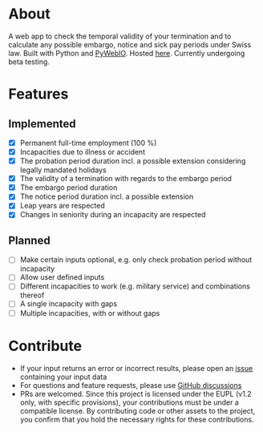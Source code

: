 # About

A web app to check the temporal validity of your termination and to calculate any possible embargo, notice and sick pay periods under Swiss law. Built with Python and [PyWebIO](https://github.com/pywebio/PyWebIO). Hosted [here](https://www.obiter.ch/tools/termination-calc/). Currently undergoing beta testing.

# Features

## Implemented

- [x] Permanent full-time employment (100 %)
- [x] Incapacities due to illness or accident
- [x] The probation period duration incl. a possible extension considering legally mandated holidays
- [x] The validity of a termination with regards to the embargo period
- [x] The embargo period duration
- [x] The notice period duration incl. a possible extension
- [x] Leap years are respected
- [x] Changes in seniority during an incapacity are respected

## Planned

- [ ] Make certain inputs optional, e.g. only check probation period without incapacity
- [ ] Allow user defined inputs
- [ ] Different incapacities to work (e.g. military service) and combinations thereof
- [ ] A single incapacity with gaps
- [ ] Multiple incapacities, with or without gaps

# Contribute

- If your input returns an error or incorrect results, please open an [issue](https://github.com/quadratecode/ch-termination-calc/issues) containing your input data
- For questions and feature requests, please use [GitHub discussions](https://github.com/quadratecode/ch-termination-calc/discussions)
- PRs are welcomed. Since this project is licensed under the EUPL (v1.2 only, with specific provisions), your contributions must be under a compatible license. By contributing code or other assets to the project, you confirm that you hold the necessary rights for these contributions.
